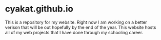 # cyakat.github.io
This is a repository for my website. Right now I am working on a better verison that will be out hopefully by the end of the year.
This website hosts all of my web projects that I have done through my schooling career.
